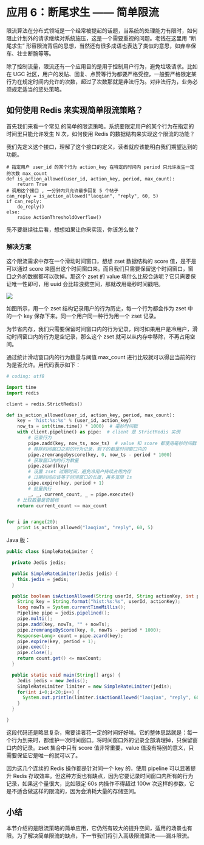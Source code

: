 # 应用 6：断尾求生 —— 简单限流

限流算法在分布式领域是一个经常被提起的话题，当系统的处理能力有限时，如何阻止计划外的请求继续对系统施压，这是一个需要重视的问题。老钱在这里用 “断尾求生” 形容限流背后的思想，当然还有很多成语也表达了类似的意思，如弃卒保车、壮士断腕等等。

除了控制流量，限流还有一个应用目的是用于控制用户行为，避免垃圾请求。比如在 UGC 社区，用户的发帖、回复、点赞等行为都要严格受控，一般要严格限定某行为在规定时间内允许的次数，超过了次数那就是非法行为。对非法行为，业务必须规定适当的惩处策略。

## 如何使用 Redis 来实现简单限流策略？

首先我们来看一个常见 的简单的限流策略。系统要限定用户的某个行为在指定的时间里只能允许发生 N 次，如何使用 Redis 的数据结构来实现这个限流的功能？

我们先定义这个接口，理解了这个接口的定义，读者就应该能明白我们期望达到的功能。
```
# 指定用户 user_id 的某个行为 action_key 在特定的时间内 period 只允许发生一定的次数 max_count
def is_action_allowed(user_id, action_key, period, max_count):
    return True
# 调用这个接口 , 一分钟内只允许最多回复 5 个帖子
can_reply = is_action_allowed("laoqian", "reply", 60, 5)
if can_reply:
    do_reply()
else:
    raise ActionThresholdOverflow()
```

先不要继续往后看，想想如果让你来实现，你该怎么做？

### 解决方案

这个限流需求中存在一个滑动时间窗口，想想 zset 数据结构的 score 值，是不是可以通过 score 来圈出这个时间窗口来。而且我们只需要保留这个时间窗口，窗口之外的数据都可以砍掉。那这个 zset 的 value 填什么比较合适呢？它只需要保证唯一性即可，用 uuid 会比较浪费空间，那就改用毫秒时间戳吧。

![](https://user-gold-cdn.xitu.io/2018/7/10/16483c2609601098?w=711&h=463&f=png&s=21910)

如图所示，用一个 zset 结构记录用户的行为历史，每一个行为都会作为 zset 中的一个 key 保存下来。同一个用户同一种行为用一个 zset 记录。

为节省内存，我们只需要保留时间窗口内的行为记录，同时如果用户是冷用户，滑动时间窗口内的行为是空记录，那么这个 zset 就可以从内存中移除，不再占用空间。

通过统计滑动窗口内的行为数量与阈值 max_count 进行比较就可以得出当前的行为是否允许。用代码表示如下：
```py
# coding: utf8

import time
import redis

client = redis.StrictRedis()

def is_action_allowed(user_id, action_key, period, max_count):
    key = 'hist:%s:%s' % (user_id, action_key)
    now_ts = int(time.time() * 1000)  # 毫秒时间戳
    with client.pipeline() as pipe:  # client 是 StrictRedis 实例
        # 记录行为
        pipe.zadd(key, now_ts, now_ts)  # value 和 score 都使用毫秒时间戳
        # 移除时间窗口之前的行为记录，剩下的都是时间窗口内的
        pipe.zremrangebyscore(key, 0, now_ts - period * 1000)
        # 获取窗口内的行为数量
        pipe.zcard(key)
        # 设置 zset 过期时间，避免冷用户持续占用内存
        # 过期时间应该等于时间窗口的长度，再多宽限 1s
        pipe.expire(key, period + 1)
        # 批量执行
        _, _, current_count, _ = pipe.execute()
    # 比较数量是否超标
    return current_count <= max_count


for i in range(20):
    print is_action_allowed("laoqian", "reply", 60, 5)
```
Java 版：
```java
public class SimpleRateLimiter {

  private Jedis jedis;

  public SimpleRateLimiter(Jedis jedis) {
    this.jedis = jedis;
  }

  public boolean isActionAllowed(String userId, String actionKey, int period, int maxCount) {
    String key = String.format("hist:%s:%s", userId, actionKey);
    long nowTs = System.currentTimeMillis();
    Pipeline pipe = jedis.pipelined();
    pipe.multi();
    pipe.zadd(key, nowTs, "" + nowTs);
    pipe.zremrangeByScore(key, 0, nowTs - period * 1000);
    Response<Long> count = pipe.zcard(key);
    pipe.expire(key, period + 1);
    pipe.exec();
    pipe.close();
    return count.get() <= maxCount;
  }

  public static void main(String[] args) {
    Jedis jedis = new Jedis();
    SimpleRateLimiter limiter = new SimpleRateLimiter(jedis);
    for(int i=0;i<20;i++) {
      System.out.println(limiter.isActionAllowed("laoqian", "reply", 60, 5));
    }
  }

}
```

这段代码还是略显复杂，需要读者花一定的时间好好啃。它的整体思路就是：每一个行为到来时，都维护一次时间窗口。将时间窗口外的记录全部清理掉，只保留窗口内的记录。zset 集合中只有 score 值非常重要，value 值没有特别的意义，只需要保证它是唯一的就可以了。

因为这几个连续的 Redis 操作都是针对同一个 key 的，使用 pipeline 可以显著提升 Redis 存取效率。但这种方案也有缺点，因为它要记录时间窗口内所有的行为记录，如果这个量很大，比如限定 60s 内操作不得超过 100w 次这样的参数，它是不适合做这样的限流的，因为会消耗大量的存储空间。

## 小结

本节介绍的是限流策略的简单应用，它仍然有较大的提升空间，适用的场景也有限。为了解决简单限流的缺点，下一节我们将引入高级限流算法——漏斗限流。